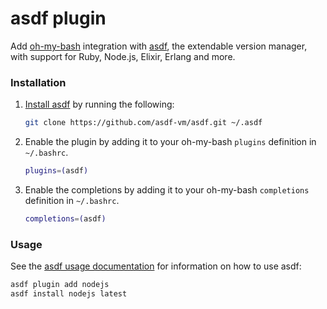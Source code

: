 # asdf plugin

Add [oh-my-bash](https://ohmybash.github.io) integration with [asdf](https://github.com/asdf-vm/asdf), the extendable version manager, with support for Ruby, Node.js, Elixir, Erlang and more.

### Installation

1. [Install asdf](https://github.com/asdf-vm/asdf#setup) by running the following:
    ``` bash
    git clone https://github.com/asdf-vm/asdf.git ~/.asdf
    ```

2. Enable the plugin by adding it to your oh-my-bash `plugins` definition in `~/.bashrc`.
    ``` sh
    plugins=(asdf)
    ```

2. Enable the completions by adding it to your oh-my-bash `completions` definition in `~/.bashrc`.
    ``` sh
    completions=(asdf)
    ```

### Usage

See the [asdf usage documentation](https://github.com/asdf-vm/asdf#usage) for information on how to use asdf:

``` bash
asdf plugin add nodejs
asdf install nodejs latest
```
